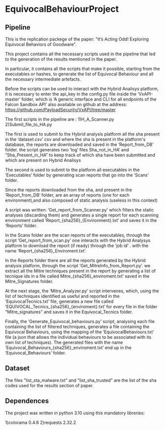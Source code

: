 # EquivocalBehaviourProject

## Pipeline

This is the replication packege of the paper: "It’s Acting Odd! Exploring Equivocal Behaviors of Goodware".

This project contains all the necessary scripts used in the pipeline that led to the generation of the results mentioned in the paper.

In particular, it contains all the scripts that make it possible, starting from the executables or hashes, to generate the list of Equivocal Behaviour and all the necessary intermediate artefacts.

Before the scripts can be used to interact with the Hybrid Analisys platform, it is necessary to enter the api_key in the config.py file inside the ‘VxAPI-master’ folder, which is ‘A generic interface and CLI for all endpoints of the Falcon Sandbox API’ also available on github at the address:
https://github.com/PayloadSecurity/VxAPI/tree/master

The first scripts in the pipeline are :
1)H_A_Scanner.py
2)Submit_file_to_HA.py

The first is used to submit to the Hybrid analysis platform all the sha present in the ‘dataset.csv’ csv and where the sha is present in the platform's database, the reports are downloaded and saved in the ‘Report_from_DB’ folder. the script generates two ‘log’ files Sha_not_in_HA’ and “Sha_Present_in_HA” to keep track of which sha have been submitted and which are present on Hybrid Analisys

The second is used to submit to the platform all executables in the ‘Executables’ folder by generating scan reports that go into the ‘Scans’ folder.

Since the reports downloaded from the sha, and present in the ‘Report_from_DB’ folder, are an array of reports (one for each environment),and also composed of static analysis (useless in this context)

A script was written: ‘Get_report_from_Scanner.py’ which filters the static analyses (discarding them) and generates a single report for each scanning environment called ‘Report_{sha256}_{Environment}.txt’ and saves it in the ‘Reports’ folder.

In the Scans folder are the scan reports of the executables, through the script ‘Get_report_from_scan.py’ one interacts with the Hybrid Analysys platform to download the report (if ready) through the ‘job id’ . with the name ‘Report_{sha256}_Enviroment.txt’.

In the Reports folder there are all the reports generated by the Hybrid analysis platform, through the script ‘Get_MitreInfo_from_Report.py’. we extract all the Mitre techniques present in the report by generating a list of tecnique ids in a file called Mitre_{sha256}_enviroment.txt’ saved in the Mitre_Signatures folder.

At the next stage, the ‘Mitre_Analyzer.py’ script intervenes, which, using the list of techniques identified as useful and reported in the ‘EquivocalTecnics.txt’ file, generates a new file called ‘EQUIVOCAL_Tecnics_{sha256}_{enviroment}.txt’ for every file in the folder "Mitre_signatures" and saves it in the Equivocal_Tecnics folder.

Finally, the ‘Generate_Equivocal_behaviours.py’ script, analysing each file containing the list of filtered techniques, generates a file containing the Equivocal Behaviours, using the mapping of the ‘EquivocalBehaviours.txt’ file (a json that allows the individual behaviours to be associated with its own list of techniques). The generated files with the name ‘Equivocal_Behaviours_{sha256}_enviroment.txt’ end up in the ‘Equivocal_Behaviours’ folder.

## Dataset

The files "list_sta_malware.txt" and "list_sha_trusted" are the list of the sha codes used for the results section of paper.

## Dependences
The project was written in python 3.10 using this mandatory libreries:
 
1)colorama	0.4.6
2)requests	2.32.2


